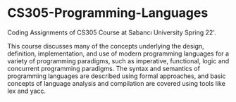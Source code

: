 # CS305-Programming-Languages
Coding Assignments of CS305 Course at Sabancı University Spring 22'.

This course discusses many of the concepts underlying the design, definition, implementation, and use of modern programming languages for a variety of programming paradigms, such as imperative, functional, logic and concurrent programming paradigms. The syntax and semantics of programming languages are described using formal approaches, and basic concepts of language analysis and compilation are covered using tools like lex and yacc. 

